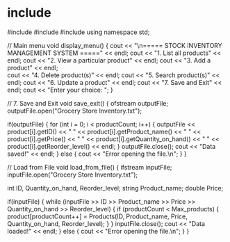 # include <iostream>
#include <fstream>
#include <iomanip>
#include <string>
using namespace std;

// Main menu
void display_menu() {
  cout << "\n===== STOCK INVENTORY MANAGEMENT SYSTEM =====" << endl;
  cout << "1. List all products" << endl;
  cout << "2. View a particular product" << endl;
  cout << "3. Add a product" << endl;    
  cout << "4. Delete product(s)" << endl;
  cout << "5. Search product(s)" << endl;
  cout << "6. Update a product" << endl;
  cout << "7. Save and Exit" << endl;
  cout << "Enter your choice: ";
}

// 7. Save and Exit
void save_exit() {
  ofstream outputFile;
  outputFile.open("Grocery Store Inventory.txt");
  
  if(outputFile) {
    for (int i = 0; i < productCount; i++) {
      outputFile << product[i].getID() << " " << product[i].getProduct_name() << " " << product[i].getPrice() << " " << product[i].getQuantity_on_hand() << " " << product[i].getReorder_level() << endl;
    }
    outputFile.close();
    cout << "Data saved!" << endl;
  }
  else {
    cout << "Error opening the file.\n";
  }
}

// Load from File
void load_from_file() {
  ifstream inputFile;
  inputFile.open("Grocery Store Inventory.txt");

  int ID, Quantity_on_hand, Reorder_level;
  string Product_name;
  double Price;

  if(inputFile) {
    while (inputFile >> ID >> Product_name >> Price >> Quantity_on_hand >> Reorder_level) {
      if (productCount < Max_products) {
        product[productCount++] = Products(ID, Product_name, Price, Quantity_on_hand, Reorder_level);
      }
    }
    inputFile.close();
    cout << "Data loaded!" << endl;
  }
  else {
    cout << "Error opening the file.\n";
  }
}
